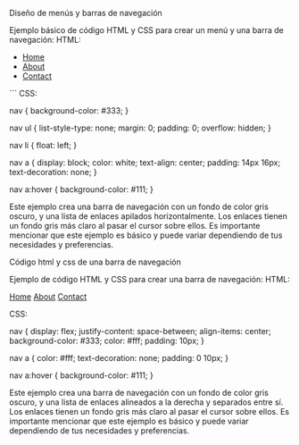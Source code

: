 
Diseño de menús y barras de navegación

Ejemplo básico de código HTML y CSS para crear un menú y una barra de navegación:
HTML:

<nav>
  <ul>
    <li><a href="#">Home</a></li>
    <li><a href="#">About</a></li>
    <li><a href="#">Contact</a></li>
  </ul>
</nav>
```
CSS:

nav {
  background-color: #333;
}

nav ul {
  list-style-type: none;
  margin: 0;
  padding: 0;
  overflow: hidden;
}

nav li {
  float: left;
}

nav a {
  display: block;
  color: white;
  text-align: center;
  padding: 14px 16px;
  text-decoration: none;
}

nav a:hover {
  background-color: #111;
}

Este ejemplo crea una barra de navegación con un fondo de color gris oscuro, y una lista de enlaces apilados horizontalmente. Los enlaces tienen un fondo gris más claro al pasar el cursor sobre ellos.
Es importante mencionar que este ejemplo es básico y puede variar dependiendo de tus necesidades y preferencias.


Código html y css de una barra de navegación

Ejemplo de código HTML y CSS para crear una barra de navegación:
HTML:

<nav>
  <a href="#">Home</a>
  <a href="#">About</a>
  <a href="#">Contact</a>
</nav>

CSS:

nav {
  display: flex;
  justify-content: space-between;
  align-items: center;
  background-color: #333;
  color: #fff;
  padding: 10px;
}

nav a {
  color: #fff;
  text-decoration: none;
  padding: 0 10px;
}

nav a:hover {
  background-color: #111;
}

Este ejemplo crea una barra de navegación con un fondo de color gris oscuro, y una lista de enlaces alineados a la derecha y separados entre sí. Los enlaces tienen un fondo gris más claro al pasar el cursor sobre ellos.
Es importante mencionar que este ejemplo es básico y puede variar dependiendo de tus necesidades y preferencias.
